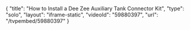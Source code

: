 {
    "title": "How to Install a Dee Zee Auxiliary Tank Connector Kit",
    "type": "solo",
    "layout": "iframe-static",
    "videoId": "59880397",
    "url": "\/tvpembed\/59880397"
}
